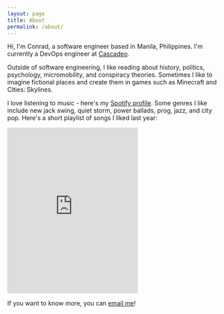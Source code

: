 ```yaml
---
layout: page
title: About
permalink: /about/
---
```


Hi, I'm Conrad, a software engineer based in Manila, Philippines. I'm currently a DevOps engineer at [Cascadeo](https://www.cascadeo.com/).

Outside of software engineering, I like reading about history, politics, psychology, micromobility, and conspiracy theories. Sometimes I like to imagine fictional places and create them in games such as Minecraft and Cities: Skylines.

I love listening to music - here's my [Spotify profile](https://open.spotify.com/user/conradolega). Some genres I like include new jack swing, quiet storm, power ballads, prog, jazz, and city pop. Here's a short playlist of songs I liked last year:

<iframe src="https://open.spotify.com/embed/playlist/4AiVXRUCwWzs6UvUHIwcai" width="300" height="380" frameborder="0" allowtransparency="true" allow="encrypted-media"></iframe>

If you want to know more, you can [email me](mailto:conrad@conradolega.xyz)!
